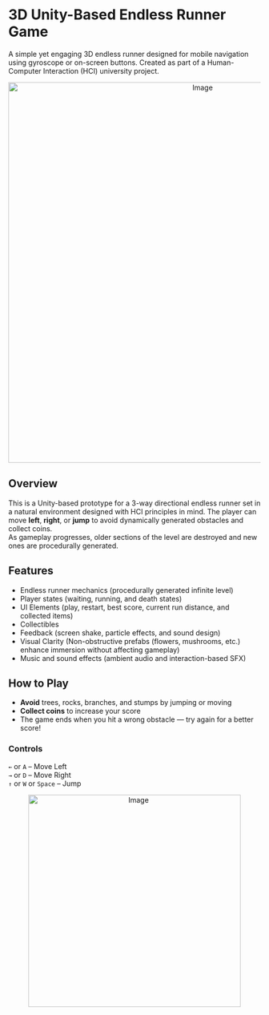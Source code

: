 # 3D Unity-Based Endless Runner Game

A simple yet engaging 3D endless runner designed for mobile navigation using gyroscope or on-screen buttons.
Created as part of a Human-Computer Interaction (HCI) university project.  

<p align="center">
  <img width="760" alt="Image" src="https://github.com/user-attachments/assets/fe574ca7-e277-4b36-b295-3484091ae15e" />
</p>

## Overview

This is a Unity-based prototype for a 3-way directional endless runner set in a natural environment designed with HCI principles in mind. The player can move **left**, **right**, or **jump** to avoid dynamically generated obstacles and collect coins.  
As gameplay progresses, older sections of the level are destroyed and new ones are procedurally generated.

## Features

- Endless runner mechanics (procedurally generated infinite level)
- Player states (waiting, running, and death states)
- UI Elements (play, restart, best score, current run distance, and collected items)
- Collectibles
- Feedback (screen shake, particle effects, and sound design)
- Visual Clarity (Non-obstructive prefabs (flowers, mushrooms, etc.) enhance immersion without affecting gameplay)
- Music and sound effects (ambient audio and interaction-based SFX)

## How to Play

- **Avoid** trees, rocks, branches, and stumps by jumping or moving
- **Collect coins** to increase your score
- The game ends when you hit a wrong obstacle — try again for a better score!

### Controls

`←` or `A` – Move Left  
`→` or `D` – Move Right  
`↑` or `W` or `Space` – Jump

<p align="center">
  <img width="424" alt="Image" src="https://github.com/user-attachments/assets/fe4e95b6-0072-4ada-8fc9-760f9bbb7262" />
</p>

